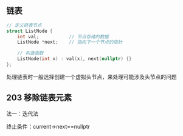 ## 链表

```C++
// 定义链表节点
struct ListNode {
    int val;           // 节点存储的数据
    ListNode *next;    // 指向下一个节点的指针

    // 构造函数
    ListNode(int x) : val(x), next(nullptr) {}
};

```

处理链表时一般选择创建一个虚拟头节点，来处理可能涉及头节点的问题

## 203 移除链表元素
法一：迭代法

终止条件：current->next==nullptr

